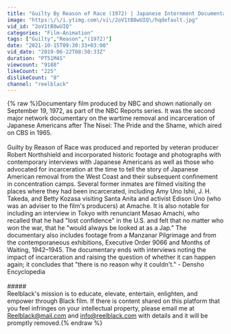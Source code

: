 ```yaml
---
title: "Guilty By Reason of Race (1972) | Japanese Internment Documentary"
image: "https:\/\/i.ytimg.com\/vi\/2oV1tB8wUIQ\/hqdefault.jpg"
vid_id: "2oV1tB8wUIQ"
categories: "Film-Animation"
tags: ["Guilty","Reason","(1972)"]
date: "2021-10-15T09:30:33+03:00"
vid_date: "2019-06-22T08:50:33Z"
duration: "PT51M4S"
viewcount: "9188"
likeCount: "225"
dislikeCount: "8"
channel: "reelblack"
---
```

{% raw %}Documentary film produced by NBC and shown nationally on September 19, 1972, as part of the NBC Reports series. It was the second major network documentary on the wartime removal and incarceration of Japanese Americans after The Nisei: The Pride and the Shame, which aired on CBS in 1965.<br /><br />Guilty by Reason of Race was produced and reported by veteran producer Robert Northshield and incorporated historic footage and photographs with contemporary interviews with Japanese Americans as well as those who advocated for incarceration at the time to tell the story of Japanese American removal from the West Coast and their subsequent confinement in concentration camps. Several former inmates are filmed visiting the places where they had been incarcerated, including Amy Uno Ishii, J. H. Takeda, and Betty Kozasa visiting Santa Anita and activist Edison Uno (who was an adviser to the film's producers) at Amache. It is also notable for including an interview in Tokyo with renunciant Masao Amachi, who recalled that he had &quot;lost confidence&quot; in the U.S. and felt that no matter who won the war, that he &quot;would always be looked at as a Jap.&quot; The documentary also includes footage from a Manzanar Pilgrimage and from the contemporaneous exhibitions, Executive Order 9066 and Months of Waiting, 1942–1945. The documentary ends with interviews noting the impact of incarceration and raising the question of whether it can happen again; it concludes that &quot;there is no reason why it couldn't.&quot; - Densho Encyclopedia<br /><br />#####<br />Reelblack's mission is to educate, elevate, entertain, enlighten, and empower through Black film. If there is content shared on this platform that you feel infringes on your intellectual property, please email me at Reelblack@mail.com and info@reelblack.com with details and it will be promptly removed.{% endraw %}

